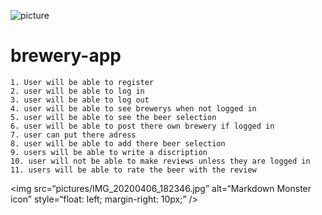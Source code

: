 ![picture](https://camo.githubusercontent.com/6ce15b81c1f06d716d753a61f5db22375fa684da/68747470733a2f2f67612d646173682e73332e616d617a6f6e6177732e636f6d2f70726f64756374696f6e2f6173736574732f6c6f676f2d39663838616536633963333837313639306533333238306663663535376633332e706e67)
# brewery-app

	1. User will be able to register
	2. user will be able to log in
	3. user will be able to log out
	4. user will be able to see brewerys when not logged in 
	5. user will be able to see the beer selection
	6. user will be able to post there own brewery if logged in
	7. user can put there adress
	8. user will be able to add there beer selection
	9. users will be able to write a discription
	10. user will not be able to make reviews unless they are logged in
	11. users will be able to rate the beer with the review


<img src=“pictures/IMG_20200406_182346.jpg”
     alt=“Markdown Monster icon”
     style=“float: left; margin-right: 10px;” />


